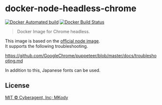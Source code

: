 # docker-node-headless-chrome

[![Docker Automated build](https://img.shields.io/docker/automated/mkody/node-headless-chrome.svg?style=flat-square)](https://hub.docker.com/r/mkody/node-headless-chrome/)
[![Docker Build Status](https://img.shields.io/docker/build/mkody/node-headless-chrome.svg?style=flat-square)](https://hub.docker.com/r/mkody/node-headless-chrome/)

> Docker Image for Chrome headless.

This image is based on the [official node image](https://hub.docker.com/_/node/).  
It supports the following troubleshooting.

https://github.com/GoogleChrome/puppeteer/blob/master/docs/troubleshooting.md

In addition to this, Japanese fonts can be used.

## License

[MIT © Cyberagent, Inc; MKody](./LICENSE)
